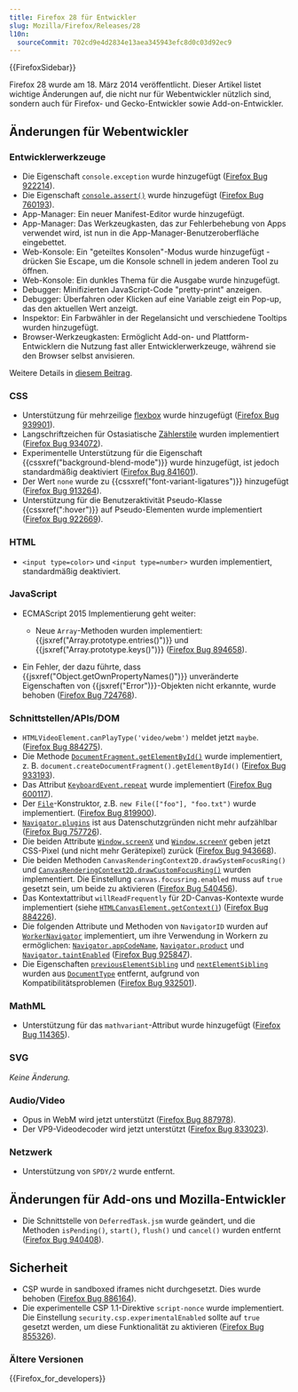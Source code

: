 ```yaml
---
title: Firefox 28 für Entwickler
slug: Mozilla/Firefox/Releases/28
l10n:
  sourceCommit: 702cd9e4d2834e13aea345943efc8d0c03d92ec9
---
```


{{FirefoxSidebar}}

Firefox 28 wurde am 18. März 2014 veröffentlicht. Dieser Artikel listet wichtige Änderungen auf, die nicht nur für Webentwickler nützlich sind, sondern auch für Firefox- und Gecko-Entwickler sowie Add-on-Entwickler.

## Änderungen für Webentwickler

### Entwicklerwerkzeuge

- Die Eigenschaft `console.exception` wurde hinzugefügt ([Firefox Bug 922214](https://bugzil.la/922214)).
- Die Eigenschaft [`console.assert()`](/de/docs/Web/API/console/assert_static) wurde hinzugefügt ([Firefox Bug 760193](https://bugzil.la/760193)).
- App-Manager: Ein neuer Manifest-Editor wurde hinzugefügt.
- App-Manager: Das Werkzeugkasten, das zur Fehlerbehebung von Apps verwendet wird, ist nun in die App-Manager-Benutzeroberfläche eingebettet.
- Web-Konsole: Ein "geteiltes Konsolen"-Modus wurde hinzugefügt - drücken Sie Escape, um die Konsole schnell in jedem anderen Tool zu öffnen.
- Web-Konsole: Ein dunkles Thema für die Ausgabe wurde hinzugefügt.
- Debugger: Minifizierten JavaScript-Code "pretty-print" anzeigen.
- Debugger: Überfahren oder Klicken auf eine Variable zeigt ein Pop-up, das den aktuellen Wert anzeigt.
- Inspektor: Ein Farbwähler in der Regelansicht und verschiedene Tooltips wurden hinzugefügt.
- Browser-Werkzeugkasten: Ermöglicht Add-on- und Plattform-Entwicklern die Nutzung fast aller Entwicklerwerkzeuge, während sie den Browser selbst anvisieren.

Weitere Details in [diesem Beitrag](https://hacks.mozilla.org/2013/12/split-console-pretty-print-minified-js-and-more-firefox-developer-tools-episode-28/).

### CSS

- Unterstützung für mehrzeilige [flexbox](/de/docs/Web/CSS/CSS_flexible_box_layout/Basic_concepts_of_flexbox) wurde hinzugefügt ([Firefox Bug 939901](https://bugzil.la/939901)).
- Langschriftzeichen für Ostasiatische [Zählerstile](/de/docs/Web/CSS/list-style-type) wurden implementiert ([Firefox Bug 934072](https://bugzil.la/934072)).
- Experimentelle Unterstützung für die Eigenschaft {{cssxref("background-blend-mode")}} wurde hinzugefügt, ist jedoch standardmäßig deaktiviert ([Firefox Bug 841601](https://bugzil.la/841601)).
- Der Wert `none` wurde zu {{cssxref("font-variant-ligatures")}} hinzugefügt ([Firefox Bug 913264](https://bugzil.la/913264)).
- Unterstützung für die Benutzeraktivität Pseudo-Klasse {{cssxref(":hover")}} auf Pseudo-Elementen wurde implementiert ([Firefox Bug 922669](https://bugzil.la/922669)).

### HTML

- `<input type=color>` und `<input type=number>` wurden implementiert, standardmäßig deaktiviert.

### JavaScript

- ECMAScript 2015 Implementierung geht weiter:

  - Neue `Array`-Methoden wurden implementiert: {{jsxref("Array.prototype.entries()")}} und {{jsxref("Array.prototype.keys()")}} ([Firefox Bug 894658](https://bugzil.la/894658)).

- Ein Fehler, der dazu führte, dass {{jsxref("Object.getOwnPropertyNames()")}} unveränderte Eigenschaften von {{jsxref("Error")}}-Objekten nicht erkannte, wurde behoben ([Firefox Bug 724768](https://bugzil.la/724768)).

### Schnittstellen/APIs/DOM

- `HTMLVideoElement.canPlayType('video/webm')` meldet jetzt `maybe`. ([Firefox Bug 884275](https://bugzil.la/884275)).
- Die Methode [`DocumentFragment.getElementById()`](/de/docs/Web/API/DocumentFragment/getElementById) wurde implementiert, z. B. `document.createDocumentFragment().getElementById()` ([Firefox Bug 933193](https://bugzil.la/933193)).
- Das Attribut [`KeyboardEvent.repeat`](/de/docs/Web/API/KeyboardEvent/repeat) wurde implementiert ([Firefox Bug 600117](https://bugzil.la/600117)).
- Der [`File`](/de/docs/Web/API/File)-Konstruktor, z.B. `new File(["foo"], "foo.txt")` wurde implementiert. ([Firefox Bug 819900](https://bugzil.la/819900)).
- [`Navigator.plugins`](/de/docs/Web/API/Navigator/plugins) ist aus Datenschutzgründen nicht mehr aufzählbar ([Firefox Bug 757726](https://bugzil.la/757726)).
- Die beiden Attribute [`Window.screenX`](/de/docs/Web/API/Window/screenX) und [`Window.screenY`](/de/docs/Web/API/Window/screenY) geben jetzt CSS-Pixel (und nicht mehr Gerätepixel) zurück ([Firefox Bug 943668](https://bugzil.la/943668)).
- Die beiden Methoden `CanvasRenderingContext2D.drawSystemFocusRing()` und [`CanvasRenderingContext2D.drawCustomFocusRing()`](/de/docs/Web/API/CanvasRenderingContext2D/drawFocusIfNeeded) wurden implementiert. Die Einstellung `canvas.focusring.enabled` muss auf `true` gesetzt sein, um beide zu aktivieren ([Firefox Bug 540456](https://bugzil.la/540456)).
- Das Kontextattribut `willReadFrequently` für 2D-Canvas-Kontexte wurde implementiert (siehe [`HTMLCanvasElement.getContext()`](/de/docs/Web/API/HTMLCanvasElement/getContext)) ([Firefox Bug 884226](https://bugzil.la/884226)).
- Die folgenden Attribute und Methoden von `NavigatorID` wurden auf [`WorkerNavigator`](/de/docs/Web/API/WorkerNavigator) implementiert, um ihre Verwendung in Workern zu ermöglichen: [`Navigator.appCodeName`](/de/docs/Web/API/Navigator/appCodeName), [`Navigator.product`](/de/docs/Web/API/Navigator/product) und [`Navigator.taintEnabled`](/de/docs/Web/API/Navigator/taintEnabled) ([Firefox Bug 925847](https://bugzil.la/925847)).
- Die Eigenschaften [`previousElementSibling`](/de/docs/Web/API/Element/previousElementSibling) und [`nextElementSibling`](/de/docs/Web/API/Element/nextElementSibling) wurden aus [`DocumentType`](/de/docs/Web/API/DocumentType) entfernt, aufgrund von Kompatibilitätsproblemen ([Firefox Bug 932501](https://bugzil.la/932501)).

### MathML

- Unterstützung für das `mathvariant`-Attribut wurde hinzugefügt ([Firefox Bug 114365](https://bugzil.la/114365)).

### SVG

_Keine Änderung._

### Audio/Video

- Opus in WebM wird jetzt unterstützt ([Firefox Bug 887978](https://bugzil.la/887978)).
- Der VP9-Videodecoder wird jetzt unterstützt ([Firefox Bug 833023](https://bugzil.la/833023)).

### Netzwerk

- Unterstützung von `SPDY/2` wurde entfernt.

## Änderungen für Add-ons und Mozilla-Entwickler

- Die Schnittstelle von `DeferredTask.jsm` wurde geändert, und die Methoden `isPending()`, `start()`, `flush()` und `cancel()` wurden entfernt ([Firefox Bug 940408](https://bugzil.la/940408)).

## Sicherheit

- CSP wurde in sandboxed iframes nicht durchgesetzt. Dies wurde behoben ([Firefox Bug 886164](https://bugzil.la/886164)).
- Die experimentelle CSP 1.1-Direktive `script-nonce` wurde implementiert. Die Einstellung `security.csp.experimentalEnabled` sollte auf `true` gesetzt werden, um diese Funktionalität zu aktivieren ([Firefox Bug 855326](https://bugzil.la/855326)).

### Ältere Versionen

{{Firefox_for_developers}}
